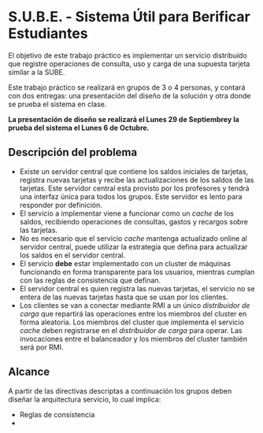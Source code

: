 S.U.B.E. - Sistema Útil para Berificar Estudiantes
=======================================

El objetivo de este trabajo práctico es implementar un servicio distribuído que registre operaciones de consulta, uso y carga de una supuesta tarjeta similar a la SUBE.

Este trabajo práctico se realizará en grupos de 3 o 4 personas, y contará con dos entregas: una presentación del diseño de la solución y otra donde se prueba el sistema en clase. 

**La presentación de diseño se realizará el Lunes 29 de Septiembrey la prueba del sistema el Lunes 6 de Octubre.**

Descripción del problema
------------------------
- Existe un servidor central que contiene los saldos iniciales de tarjetas, registra nuevas tarjetas y recibe las actualizaciones de los saldos de las tarjetas. Este servidor central esta provisto por los profesores y tendrá una interfaz única para todos los grupos. Este servidor es lento para responder por definición.
- El servicio a implementar viene a funcionar como un *cache* de los saldos, recibiendo operaciones de consultas, gastos y recargos sobre las tarjetas.
- No es necesario que el servicio *cache* mantenga actualizado online al servidor central, puede utilizar la estrategia que defina para actualizar los saldos en el servidor central. 
- El servicio **debe** estar implementado con un cluster de máquinas funcionando en forma transparente para los usuarios, mientras cumplan con las reglas de consistencia que definan.
- El servidor central es quien registra las nuevas tarjetas, el servicio no se entera de las nuevas tarjetas hasta que se usan por los clientes.
- Los clientes se van a conectar mediante RMI a un único *distribuidor de carga* que repartirá las operaciones entre los miembros del cluster en forma aleatoria. Los miembros del cluster que implementa el servicio *cache* deben registrarse en el *distribuidor de carga* para operar. Las invocaciones entre el balanceador y los miembros del cluster también será por RMI.

Alcance
-------
A partir de las directivas descriptas a continuación los grupos deben diseñar la arquitectura servicio, lo cual implica:
- Reglas de consistencia 
- 

